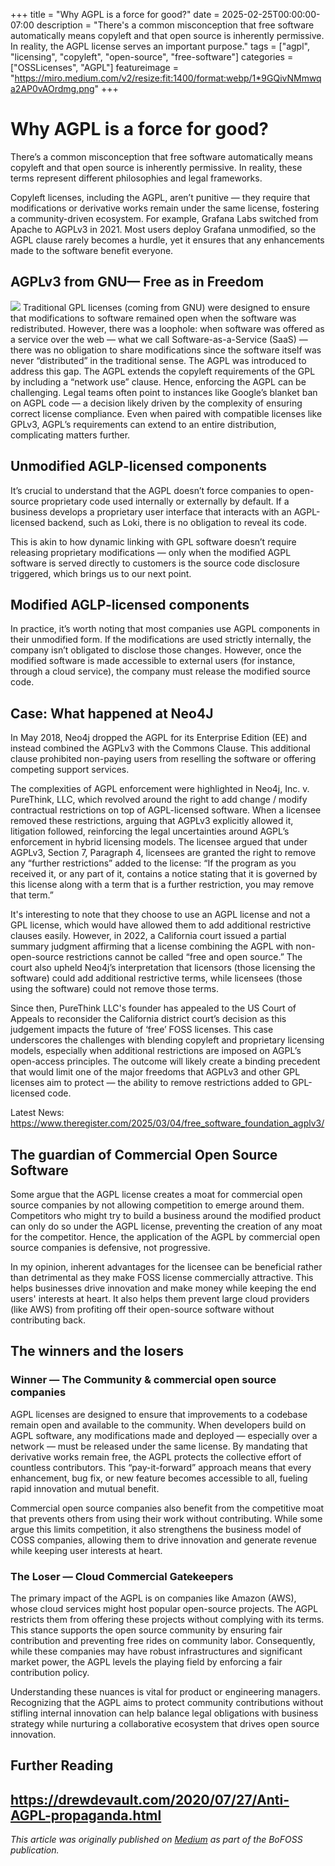+++
title = "Why AGPL is a force for good?"
date = 2025-02-25T00:00:00-07:00
description = "There's a common misconception that free software automatically means copyleft and that open source is inherently permissive. In reality, the AGPL license serves an important purpose."
tags = ["agpl", "licensing", "copyleft", "open-source", "free-software"]
categories = ["OSSLicenses", "AGPL"]
featureimage = "https://miro.medium.com/v2/resize:fit:1400/format:webp/1*9GQivNMmwqa2AP0vAOrdmg.png"
+++

# Why AGPL is a force for good?

There’s a common misconception that free software automatically means copyleft and that open source is inherently permissive. In reality, these terms represent different philosophies and legal frameworks.

Copyleft licenses, including the AGPL, aren’t punitive — they require that modifications or derivative works remain under the same license, fostering a community-driven ecosystem. For example, Grafana Labs switched from Apache to AGPLv3 in 2021. Most users deploy Grafana unmodified, so the AGPL clause rarely becomes a hurdle, yet it ensures that any enhancements made to the software benefit everyone.


## AGPLv3 from GNU— Free as in Freedom
![](https://miro.medium.com/v2/resize:fit:1400/format:webp/1*9GQivNMmwqa2AP0vAOrdmg.png)
Traditional GPL licenses (coming from GNU) were designed to ensure that modifications to software remained open when the software was redistributed. However, there was a loophole: when software was offered as a service over the web — what we call Software-as-a-Service (SaaS) — there was no obligation to share modifications since the software itself was never “distributed” in the traditional sense. The AGPL was introduced to address this gap. The AGPL extends the copyleft requirements of the GPL by including a “network use” clause. Hence, enforcing the AGPL can be challenging. Legal teams often point to instances like Google’s blanket ban on AGPL code — a decision likely driven by the complexity of ensuring correct license compliance. Even when paired with compatible licenses like GPLv3, AGPL’s requirements can extend to an entire distribution, complicating matters further.

## Unmodified AGLP-licensed components
It’s crucial to understand that the AGPL doesn’t force companies to open-source proprietary code used internally or externally by default. If a business develops a proprietary user interface that interacts with an AGPL-licensed backend, such as Loki, there is no obligation to reveal its code.

This is akin to how dynamic linking with GPL software doesn’t require releasing proprietary modifications — only when the modified AGPL software is served directly to customers is the source code disclosure triggered, which brings us to our next point.

## Modified AGLP-licensed components
In practice, it’s worth noting that most companies use AGPL components in their unmodified form. If the modifications are used strictly internally, the company isn’t obligated to disclose those changes. However, once the modified software is made accessible to external users (for instance, through a cloud service), the company must release the modified source code.

## Case: What happened at Neo4J
In May 2018, Neo4j dropped the AGPL for its Enterprise Edition (EE) and instead combined the AGPLv3 with the Commons Clause. This additional clause prohibited non-paying users from reselling the software or offering competing support services.

The complexities of AGPL enforcement were highlighted in Neo4j, Inc. v. PureThink, LLC, which revolved around the right to add change / modify contractual restrictions on top of AGPL-licensed software. When a licensee removed these restrictions, arguing that AGPLv3 explicitly allowed it, litigation followed, reinforcing the legal uncertainties around AGPL’s enforcement in hybrid licensing models. The licensee argued that under AGPLv3, Section 7, Paragraph 4, licensees are granted the right to remove any “further restrictions” added to the license: “If the program as you received it, or any part of it, contains a notice stating that it is governed by this license along with a term that is a further restriction, you may remove that term.”

It's interesting to note that they choose to use an AGPL license and not a GPL license, which would have allowed them to add additional restrictive clauses easily. However, in 2022, a California court issued a partial summary judgment affirming that a license combining the AGPL with non-open-source restrictions cannot be called “free and open source.” The court also upheld Neo4j’s interpretation that licensors (those licensing the software) could add additional restrictive terms, while licensees (those using the software) could not remove those terms.

Since then, PureThink LLC's founder has appealed to the US Court of Appeals to reconsider the California district court’s decision as this judgement impacts the future of ‘free’ FOSS licenses. This case underscores the challenges with blending copyleft and proprietary licensing models, especially when additional restrictions are imposed on AGPL’s open-access principles. The outcome will likely create a binding precedent that would limit one of the major freedoms that AGPLv3 and other GPL licenses aim to protect — the ability to remove restrictions added to GPL-licensed code.

Latest News: https://www.theregister.com/2025/03/04/free_software_foundation_agplv3/

## The guardian of Commercial Open Source Software
Some argue that the AGPL license creates a moat for commercial open source companies by not allowing competition to emerge around them. Competitors who might try to build a business around the modified product can only do so under the AGPL license, preventing the creation of any moat for the competitor. Hence, the application of the AGPL by commercial open source companies is defensive, not progressive.

In my opinion, inherent advantages for the licensee can be beneficial rather than detrimental as they make FOSS license commercially attractive. This helps businesses drive innovation and make money while keeping the end users' interests at heart. It also helps them prevent large cloud providers (like AWS) from profiting off their open-source software without contributing back.

## The winners and the losers
### Winner — The Community & commercial open source companies

AGPL licenses are designed to ensure that improvements to a codebase remain open and available to the community. When developers build on AGPL software, any modifications made and deployed — especially over a network — must be released under the same license. By mandating that derivative works remain free, the AGPL protects the collective effort of countless contributors. This “pay-it-forward” approach means that every enhancement, bug fix, or new feature becomes accessible to all, fueling rapid innovation and mutual benefit.

Commercial open source companies also benefit from the competitive moat that prevents others from using their work without contributing. While some argue this limits competition, it also strengthens the business model of COSS companies, allowing them to drive innovation and generate revenue while keeping user interests at heart.

### The Loser — Cloud Commercial Gatekeepers

The primary impact of the AGPL is on companies like Amazon (AWS), whose cloud services might host popular open-source projects. The AGPL restricts them from offering these projects without complying with its terms. This stance supports the open source community by ensuring fair contribution and preventing free rides on community labor. Consequently, while these companies may have robust infrastructures and significant market power, the AGPL levels the playing field by enforcing a fair contribution policy.

Understanding these nuances is vital for product or engineering managers. Recognizing that the AGPL aims to protect community contributions without stifling internal innovation can help balance legal obligations with business strategy while nurturing a collaborative ecosystem that drives open source innovation.

## Further Reading

https://drewdevault.com/2020/07/27/Anti-AGPL-propaganda.html
---

*This article was originally published on [Medium](https://medium.com/bofoss) as part of the BoFOSS publication.* 